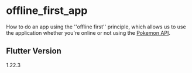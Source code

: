 # offline_first_app

How to do an app using the ''offline first'' principle, which allows us to use the application whether you're online or not using the [Pokemon API](https://pokeapi.co/).


## Flutter Version

1.22.3 
